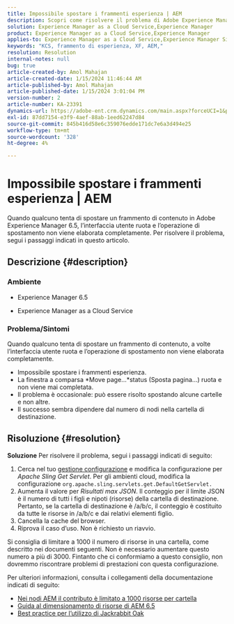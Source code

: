 ```yaml
---
title: Impossibile spostare i frammenti esperienza | AEM
description: Scopri come risolvere il problema di Adobe Experience Manager, in cui lo spostamento di un processo di frammento di esperienza non viene mai completato.
solution: Experience Manager as a Cloud Service,Experience Manager
product: Experience Manager as a Cloud Service,Experience Manager
applies-to: Experience Manager as a Cloud Service,Experience Manager Sites,Experience Manager 6.5
keywords: "KCS, frammento di esperienza, XF, AEM,"
resolution: Resolution
internal-notes: null
bug: true
article-created-by: Amol Mahajan
article-created-date: 1/15/2024 11:46:44 AM
article-published-by: Amol Mahajan
article-published-date: 1/15/2024 3:01:04 PM
version-number: 2
article-number: KA-23391
dynamics-url: https://adobe-ent.crm.dynamics.com/main.aspx?forceUCI=1&pagetype=entityrecord&etn=knowledgearticle&id=d12eccbf-9bb3-ee11-a569-6045bd006149
exl-id: 87dd7154-e3f9-4aef-88ab-1eed62247d84
source-git-commit: 845b416d58e6c359076edde171dc7e6a3d494e25
workflow-type: tm+mt
source-wordcount: '328'
ht-degree: 4%

---
```


# Impossibile spostare i frammenti esperienza | AEM


Quando qualcuno tenta di spostare un frammento di contenuto in Adobe Experience Manager 6.5, l’interfaccia utente ruota e l’operazione di spostamento non viene elaborata completamente. Per risolvere il problema, segui i passaggi indicati in questo articolo.

## Descrizione {#description}


### <b>Ambiente</b>

- Experience Manager 6.5


- Experience Manager as a Cloud Service




### <b>Problema/Sintomi</b>

Quando qualcuno tenta di spostare un frammento di contenuto, a volte l’interfaccia utente ruota e l’operazione di spostamento non viene elaborata completamente.

- Impossibile spostare i frammenti esperienza.
- La finestra a comparsa *Move page...*status (Sposta pagina...) ruota e non viene mai completata.
- Il problema è occasionale: può essere risolto spostando alcune cartelle e non altre.
- Il successo sembra dipendere dal numero di nodi nella cartella di destinazione.





## Risoluzione {#resolution}

<b>Soluzione</b>
Per risolvere il problema, segui i passaggi indicati di seguito:



1. Cerca nel tuo [gestione configurazione](http://localhost:4502/system/console/configMgr) e modifica la configurazione per *Apache Sling Get Servlet*. Per gli ambienti cloud, modifica la configurazione `org.apache.sling.servlets.get.DefaultGetServlet.`
2. Aumenta il valore per *Risultati max JSON*. Il conteggio per il limite JSON è il numero di tutti i figli e nipoti (risorse) della cartella di destinazione. Pertanto, se la cartella di destinazione è /a/b/c, il conteggio è costituito da tutte le risorse in /a/b/c e dai relativi elementi figlio.
3. Cancella la cache del browser.
4. Riprova il caso d’uso. Non è richiesto un riavvio.


Si consiglia di limitare a 1000 il numero di risorse in una cartella, come descritto nei documenti seguenti. Non è necessario aumentare questo numero a più di 3000. Fintanto che ci conformiamo a questo consiglio, non dovremmo riscontrare problemi di prestazioni con questa configurazione.

Per ulteriori informazioni, consulta i collegamenti della documentazione indicati di seguito:

- [Nei nodi AEM il contributo è limitato a 1000 risorse per cartella](https://experienceleague.adobe.com/docs/experience-cloud-kcs/kbarticles/KA-21172.html)
- [Guida al dimensionamento di risorse di AEM 6.5](https://experienceleague.adobe.com/docs/experience-manager-65/assets/administer/assets-sizing-guide.html)
- [Best practice per l’utilizzo di Jackrabbit Oak](https://jackrabbit.apache.org/oak/docs/dos_and_donts.html)

